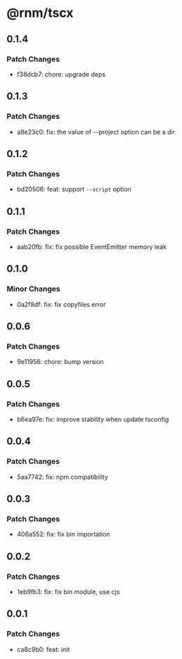 # @rnm/tscx

## 0.1.4

### Patch Changes

- f38dcb7: chore: upgrade deps

## 0.1.3

### Patch Changes

- a8e23c0: fix: the value of --project option can be a dir

## 0.1.2

### Patch Changes

- bd20506: feat: support `--script` option

## 0.1.1

### Patch Changes

- aab20fb: fix: fix possible EventEmitter memory leak

## 0.1.0

### Minor Changes

- 0a2f8df: fix: fix copyfiles error

## 0.0.6

### Patch Changes

- 9e11956: chore: bump version

## 0.0.5

### Patch Changes

- b6ea97e: fix: improve stability when update tsconfig

## 0.0.4

### Patch Changes

- 5aa7742: fix: npm compatibility

## 0.0.3

### Patch Changes

- 406a552: fix: fix bin importation

## 0.0.2

### Patch Changes

- 1eb9fb3: fix: fix bin module, use cjs

## 0.0.1

### Patch Changes

- ca8c9b0: feat: init
